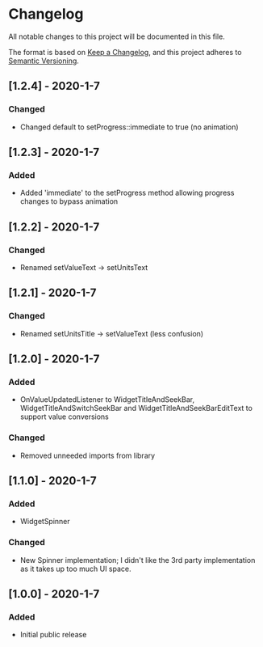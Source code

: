 # Changelog
All notable changes to this project will be documented in this file.

The format is based on [Keep a Changelog](https://keepachangelog.com/en/1.0.0/),
and this project adheres to [Semantic Versioning](https://semver.org/spec/v2.0.0.html).


## [1.2.4] - 2020-1-7
### Changed
- Changed default to setProgress::immediate to true (no animation)

## [1.2.3] - 2020-1-7
### Added
- Added 'immediate' to the setProgress method allowing progress changes to bypass animation

## [1.2.2] - 2020-1-7
### Changed
- Renamed setValueText -> setUnitsText

## [1.2.1] - 2020-1-7
### Changed
- Renamed setUnitsTitle -> setValueText (less confusion)

## [1.2.0] - 2020-1-7
### Added
- OnValueUpdatedListener to WidgetTitleAndSeekBar, WidgetTitleAndSwitchSeekBar and WidgetTitleAndSeekBarEditText to support value conversions
### Changed
- Removed unneeded imports from library

## [1.1.0] - 2020-1-7
### Added
- WidgetSpinner
### Changed
- New Spinner implementation; I didn't like the 3rd party implementation as it takes up too much UI space.

## [1.0.0] - 2020-1-7
### Added
- Initial public release
